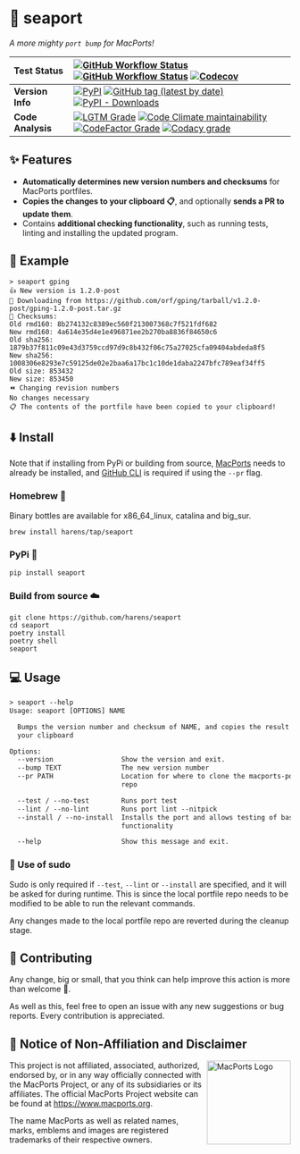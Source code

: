 # 🌊 seaport

*A more mighty `port bump` for MacPorts!*

| Test Status | [![GitHub Workflow Status](https://img.shields.io/github/workflow/status/harens/seaport/Tests?logo=github&style=flat-square)](https://github.com/harens/seaport/actions?query=workflow%3ATests) [![GitHub Workflow Status](https://img.shields.io/github/workflow/status/harens/seaport/ShellCheck?label=ShellCheck&logo=github%20actions&logoColor=white&style=flat-square)](https://github.com/harens/seaport/actions?query=workflow%3AShellCheck) [![Codecov](https://img.shields.io/codecov/c/github/harens/seaport?logo=codecov&style=flat-square)](https://codecov.io/gh/harens/seaport)  |
|:--|:--|
| __Version Info__ | [![PyPI](https://img.shields.io/pypi/v/seaport?logo=pypi&logoColor=white&style=flat-square)](https://pypi.org/project/seaport/) [![GitHub tag (latest by date)](https://img.shields.io/github/v/tag/harens/seaport?logo=github&style=flat-square)](https://github.com/harens/seaport/releases) [![PyPI - Downloads](https://img.shields.io/pypi/dm/seaport?logo=python&logoColor=white&style=flat-square)](https://pypi.org/project/seaport/) |
| __Code Analysis__ |[![LGTM Grade](https://img.shields.io/lgtm/grade/python/github/harens/seaport?logo=lgtm&style=flat-square)](https://lgtm.com/projects/g/harens/seaport/) [![Code Climate maintainability](https://img.shields.io/codeclimate/maintainability/harens/seaport?logo=code%20climate&style=flat-square)](https://codeclimate.com/github/harens/seaport) [![CodeFactor Grade](https://img.shields.io/codefactor/grade/github/harens/seaport?logo=codefactor&style=flat-square)](https://www.codefactor.io/repository/github/harens/seaport) [![Codacy grade](https://img.shields.io/codacy/grade/8539131738c3433f8057e65aab21de03?logo=codacy&style=flat-square)](https://app.codacy.com/gh/harens/seaport/dashboard?branch=master)|

## ✨ Features

* __Automatically determines new version numbers and checksums__ for MacPorts portfiles.
* __Copies the changes to your clipboard 📋__, and optionally __sends a PR to update them__.
* Contains __additional checking functionality__, such as running tests, linting and installing the updated program.

## 🤖 Example

```
> seaport gping
👍 New version is 1.2.0-post
🔻 Downloading from https://github.com/orf/gping/tarball/v1.2.0-post/gping-1.2.0-post.tar.gz
🔎 Checksums:
Old rmd160: 8b274132c8389ec560f213007368c7f521fdf682
New rmd160: 4a614e35d4e1e496871ee2b270ba8836f84650c6
Old sha256: 1879b37f811c09e43d3759ccd97d9c8b432f06c75a27025cfa09404abdeda8f5
New sha256: 1008306e8293e7c59125de02e2baa6a17bc1c10de1daba2247bfc789eaf34ff5
Old size: 853432
New size: 853450
⏪️ Changing revision numbers
No changes necessary
📋 The contents of the portfile have been copied to your clipboard!
```

## ⬇️ Install

Note that if installing from PyPi or building from source, [MacPorts](https://www.macports.org/) needs to already be installed, and [GitHub CLI](https://cli.github.com/) is required if using the `--pr` flag.

### Homebrew 🍺

Binary bottles are available for x86_64_linux, catalina and big_sur.

```
brew install harens/tap/seaport
```

### PyPi 🐍

```
pip install seaport
```

### Build from source ☁️

```
git clone https://github.com/harens/seaport
cd seaport
poetry install
poetry shell
seaport
```

## 💻 Usage

```txt
> seaport --help
Usage: seaport [OPTIONS] NAME

  Bumps the version number and checksum of NAME, and copies the result to
  your clipboard

Options:
  --version                 Show the version and exit.
  --bump TEXT               The new version number
  --pr PATH                 Location for where to clone the macports-ports
                            repo

  --test / --no-test        Runs port test
  --lint / --no-lint        Runs port lint --nitpick
  --install / --no-install  Installs the port and allows testing of basic
                            functionality

  --help                    Show this message and exit.
```

### 🚀 Use of sudo

Sudo is only required if `--test`, `--lint` or `--install` are specified, and it will be asked for during runtime. This is since the local portfile repo needs to be modified to be able to run the relevant commands.

Any changes made to the local portfile repo are reverted during the cleanup stage.

## 🔨 Contributing

Any change, big or small, that you think can help improve this action is more than welcome 🎉.

As well as this, feel free to open an issue with any new suggestions or bug reports. Every contribution is appreciated.

## 📒 Notice of Non-Affiliation and Disclaimer

<img src="https://avatars2.githubusercontent.com/u/4225322?s=280&v=4" align="right"
     alt="MacPorts Logo" width="150">

This project is not affiliated, associated, authorized, endorsed by, or in any way officially connected with the MacPorts Project, or any of its subsidiaries or its affiliates. The official MacPorts Project website can be found at <https://www.macports.org>.

The name MacPorts as well as related names, marks, emblems and images are registered trademarks of their respective owners.
